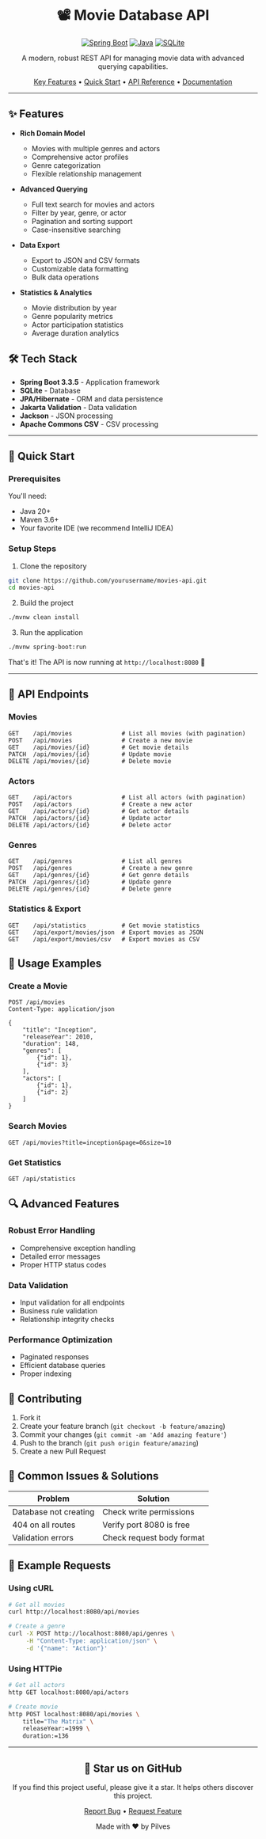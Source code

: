 <div align="center">

# 📽️ Movie Database API

[![Spring Boot](https://img.shields.io/badge/Spring%20Boot-3.2.3-brightgreen.svg)](https://spring.io/projects/spring-boot)
[![Java](https://img.shields.io/badge/Java-20-orange.svg)](https://www.oracle.com/java/)
[![SQLite](https://img.shields.io/badge/SQLite-3.45.1-blue.svg)](https://www.sqlite.org/)

A modern, robust REST API for managing movie data with advanced querying capabilities.

[Key Features](#-features) •
[Quick Start](#-quick-start) •
[API Reference](#-api-endpoints) •
[Documentation](#-usage-examples)

</div>

---

## ✨ Features

- **Rich Domain Model**
    - Movies with multiple genres and actors
    - Comprehensive actor profiles
    - Genre categorization
    - Flexible relationship management

- **Advanced Querying**
    - Full text search for movies and actors
    - Filter by year, genre, or actor
    - Pagination and sorting support
    - Case-insensitive searching

- **Data Export**
    - Export to JSON and CSV formats
    - Customizable data formatting
    - Bulk data operations

- **Statistics & Analytics**
    - Movie distribution by year
    - Genre popularity metrics
    - Actor participation statistics
    - Average duration analytics

## 🛠️ Tech Stack

- **Spring Boot 3.3.5** - Application framework
- **SQLite** - Database
- **JPA/Hibernate** - ORM and data persistence
- **Jakarta Validation** - Data validation
- **Jackson** - JSON processing
- **Apache Commons CSV** - CSV processing

---

## 🚀 Quick Start

### Prerequisites

You'll need:
- Java 20+ 
- Maven 3.6+
- Your favorite IDE (we recommend IntelliJ IDEA)

### Setup Steps

1. Clone the repository
```bash
git clone https://github.com/yourusername/movies-api.git
cd movies-api
```

2. Build the project
```bash
./mvnw clean install
```

3. Run the application
```bash
./mvnw spring-boot:run
```

That's it! The API is now running at `http://localhost:8080` 🎉

---

## 🎯 API Endpoints

### Movies
```
GET    /api/movies              # List all movies (with pagination)
POST   /api/movies              # Create a new movie
GET    /api/movies/{id}         # Get movie details
PATCH  /api/movies/{id}         # Update movie
DELETE /api/movies/{id}         # Delete movie
```

### Actors
```
GET    /api/actors              # List all actors (with pagination)
POST   /api/actors              # Create a new actor
GET    /api/actors/{id}         # Get actor details
PATCH  /api/actors/{id}         # Update actor
DELETE /api/actors/{id}         # Delete actor
```

### Genres
```
GET    /api/genres              # List all genres
POST   /api/genres              # Create a new genre
GET    /api/genres/{id}         # Get genre details
PATCH  /api/genres/{id}         # Update genre
DELETE /api/genres/{id}         # Delete genre
```

### Statistics & Export
```
GET    /api/statistics          # Get movie statistics
GET    /api/export/movies/json  # Export movies as JSON
GET    /api/export/movies/csv   # Export movies as CSV
```

## 📝 Usage Examples

### Create a Movie
```http
POST /api/movies
Content-Type: application/json

{
    "title": "Inception",
    "releaseYear": 2010,
    "duration": 148,
    "genres": [
        {"id": 1},
        {"id": 3}
    ],
    "actors": [
        {"id": 1},
        {"id": 2}
    ]
}
```

### Search Movies
```http
GET /api/movies?title=inception&page=0&size=10
```

### Get Statistics
```http
GET /api/statistics
```

## 🔍 Advanced Features

### Robust Error Handling
- Comprehensive exception handling
- Detailed error messages
- Proper HTTP status codes

### Data Validation
- Input validation for all endpoints
- Business rule validation
- Relationship integrity checks

### Performance Optimization
- Paginated responses
- Efficient database queries
- Proper indexing

## 🤝 Contributing

1. Fork it
2. Create your feature branch (`git checkout -b feature/amazing`)
3. Commit your changes (`git commit -am 'Add amazing feature'`)
4. Push to the branch (`git push origin feature/amazing`)
5. Create a new Pull Request

## 🐛 Common Issues & Solutions

Problem | Solution
--------|----------
Database not creating | Check write permissions
404 on all routes | Verify port 8080 is free
Validation errors | Check request body format

## 📱 Example Requests

### Using cURL
```bash
# Get all movies
curl http://localhost:8080/api/movies

# Create a genre
curl -X POST http://localhost:8080/api/genres \
     -H "Content-Type: application/json" \
     -d '{"name": "Action"}'
```

### Using HTTPie
```bash
# Get all actors
http GET localhost:8080/api/actors

# Create movie
http POST localhost:8080/api/movies \
    title="The Matrix" \
    releaseYear:=1999 \
    duration:=136
```

---

<div align="center">

## 🌟 Star us on GitHub

If you find this project useful, please give it a star. It helps others discover this project.

[Report Bug](https://github.com/pilves/movies-api/issues) •
[Request Feature](https://github.com/pilves/movies-api/issues)

Made with ❤️ by Pilves

</div>
